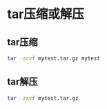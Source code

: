 
# tar压缩或解压

## tar压缩
```bash
tar -zcvf mytest.tar.gz mytest
```

## tar解压
```bash
tar -zxvf mytest.tar.gz
```
